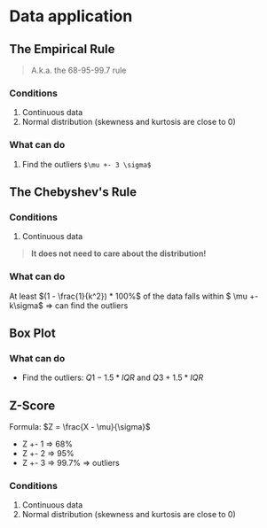 # Data application

## The Empirical Rule

> A.k.a. the 68-95-99.7 rule

### Conditions

1. Continuous data
2. Normal distribution (skewness and kurtosis are close to 0)

### What can do

1. Find the outliers `$\mu +- 3 \sigma$`

## The Chebyshev's Rule

### Conditions

1. Continuous data

> **It does not need to care about the distribution!**


### What can do

At least $(1 - \frac{1}{k^2}) * 100%$ of the data falls within $ \mu +- k\sigma$ => can find the outliers

## Box Plot

### What can do

- Find the outliers: $Q1 - 1.5 * IQR$ and $Q3 + 1.5 * IQR$

## Z-Score

Formula: $Z = \frac{X - \mu}{\sigma}$

- Z +- 1 => 68%
- Z +- 2 => 95%
- Z +- 3 => 99.7% => outliers

### Conditions

1. Continuous data
2. Normal distribution (skewness and kurtosis are close to 0)

